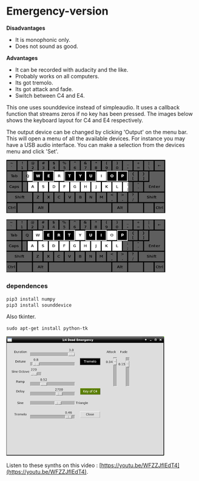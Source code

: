 # Emergency-version

**Disadvantages**
  - It is monophonic only.
  - Does not sound as good.

**Advantages**
  - It can be recorded with audacity and the like.
  - Probably works on all computers.
  - Its got tremolo.
  - Its got attack and fade.
  - Switch between C4 and E4.

This one uses sounddevice instead of simpleaudio.
It uses a callback function that streams zeros if no key
has been pressed. The images below shows the keyboard layout
for C4 and E4 respectively.

The output device can be changed by clicking 'Output' on the menu bar. This will
open a menu of all the available devices. For instance you may have a USB audio
interface. You can make a selection from the devices menu and click 'Set'.

![qde-layout](../images/kb_c.jpg)

![qde-layout](../images/kb_e.jpg)

### dependences

```
pip3 install numpy
pip3 install sounddevice
```
Also tkinter.

```
sudo apt-get install python-tk
```

![eqds-layout](../images/eqds_tr0.jpg)

Listen to these synths on this video : [https://youtu.be/WFZZJfIEdT4](https://youtu.be/WFZZJfIEdT4).
